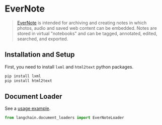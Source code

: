 # EverNote

>[EverNote](https://evernote.com/) is intended for archiving and creating notes in which photos, audio and saved web content can be embedded. Notes are stored in virtual "notebooks" and can be tagged, annotated, edited, searched, and exported.

## Installation and Setup

First, you need to install `lxml` and `html2text` python packages.

```bash
pip install lxml
pip install html2text
```

## Document Loader

See a [usage example](../modules/indexes/document_loaders/examples/evernote.ipynb).

```python
from langchain.document_loaders import EverNoteLoader
```
